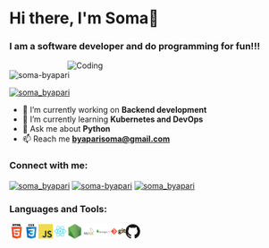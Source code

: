 <h1 align="left">Hi there, I'm Soma👋</h1>
<h3 align="left">I am a software developer and do programming for fun!!!</h3>
<img align="right" alt="Coding" width="400" src="https://gifdb.com/images/high/pc-programming-umiko-ahagon-xl8rbijsvnnrka63.gif"
<p align="left"> <img src="https://komarev.com/ghpvc/?username=soma-byapari&label=Profile%20views&color=0e75b6&style=flat" alt="soma-byapari" /> </p>
<p align="left"> <a href="https://twitter.com/soma_byapari" target="blank"><img src="https://img.shields.io/twitter/follow/soma_byapari?logo=twitter&style=for-the-badge" alt="soma_byapari" /></a> </p>

- 🔭 I’m currently working on **Backend development**
- 🌱 I’m currently learning **Kubernetes and DevOps**
- 💬 Ask me about **Python**
- 📫 Reach me **byaparisoma@gmail.com**

<h3 align="left">Connect with me:</h3>
<p align="left">
<a href="https://twitter.com/soma_byapari" target="blank"><img align="center" src="https://raw.githubusercontent.com/rahuldkjain/github-profile-readme-generator/master/src/images/icons/Social/twitter.svg" alt="soma_byapari" height="30" width="40" /></a>
<a href="https://linkedin.com/in/soma-byapari" target="blank"><img align="center" src="https://raw.githubusercontent.com/rahuldkjain/github-profile-readme-generator/master/src/images/icons/Social/linked-in-alt.svg" alt="soma-byapari" height="30" width="40" /></a>
<a href="https://instagram.com/soma_byapari" target="blank"><img align="center" src="https://raw.githubusercontent.com/rahuldkjain/github-profile-readme-generator/master/src/images/icons/Social/instagram.svg" alt="soma_byapari" height="30" width="40" /></a>
</p>

<h3 align="left">Languages and Tools:</h3>
<img align="left" alt="HTML5" width="26px" src="https://raw.githubusercontent.com/github/explore/80688e429a7d4ef2fca1e82350fe8e3517d3494d/topics/html/html.png" />
<img align="left" alt="CSS3" width="26px" src="https://raw.githubusercontent.com/github/explore/80688e429a7d4ef2fca1e82350fe8e3517d3494d/topics/css/css.png" />
<img align="left" alt="JavaScript" width="26px" src="https://raw.githubusercontent.com/github/explore/80688e429a7d4ef2fca1e82350fe8e3517d3494d/topics/javascript/javascript.png" />
<img align="left" alt="React" width="26px" src="https://raw.githubusercontent.com/github/explore/80688e429a7d4ef2fca1e82350fe8e3517d3494d/topics/react/react.png" />
<img align="left" alt="Node.js" width="26px" src="https://raw.githubusercontent.com/github/explore/80688e429a7d4ef2fca1e82350fe8e3517d3494d/topics/nodejs/nodejs.png" />
<img align="left" alt="MySQL" width="26pxng" src="https://raw.githubusercontent.com/github/explore/80688e429a7d4ef2fca1e82350fe8e3517d3494d/topics/mysql/mysql.png" />
<img align="left" alt="MongoDB" width="26px" src="https://raw.githubusercontent.com/github/explore/80688e429a7d4ef2fca1e82350fe8e3517d3494d/topics/mongodb/mongodb.png" />
<img align="left" alt="Git" width="26px" src="https://raw.githubusercontent.com/github/explore/80688e429a7d4ef2fca1e82350fe8e3517d3494d/topics/git/git.png" />
<img align="left" alt="GitHub" width="26px" src="https://raw.githubusercontent.com/github/explore/78df643247d429f6cc873026c0622819ad797942/topics/github/github.png" />
